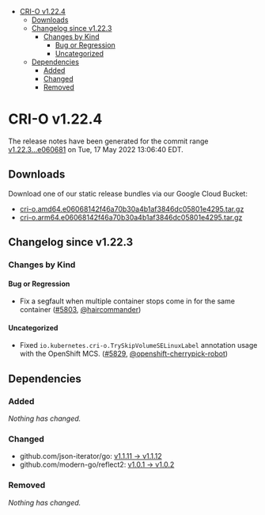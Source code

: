 - [CRI-O v1.22.4](#cri-o-v1224)
  - [Downloads](#downloads)
  - [Changelog since v1.22.3](#changelog-since-v1223)
    - [Changes by Kind](#changes-by-kind)
      - [Bug or Regression](#bug-or-regression)
      - [Uncategorized](#uncategorized)
  - [Dependencies](#dependencies)
    - [Added](#added)
    - [Changed](#changed)
    - [Removed](#removed)

# CRI-O v1.22.4

The release notes have been generated for the commit range
[v1.22.3...e060681](https://github.com/cri-o/cri-o/compare/v1.22.3...e06068142f46a70b30a4b1af3846dc05801e4295) on Tue, 17 May 2022 13:06:40 EDT.

## Downloads

Download one of our static release bundles via our Google Cloud Bucket:

- [cri-o.amd64.e06068142f46a70b30a4b1af3846dc05801e4295.tar.gz](https://storage.googleapis.com/cri-o/artifacts/cri-o.amd64.e06068142f46a70b30a4b1af3846dc05801e4295.tar.gz)
- [cri-o.arm64.e06068142f46a70b30a4b1af3846dc05801e4295.tar.gz](https://storage.googleapis.com/cri-o/artifacts/cri-o.arm64.e06068142f46a70b30a4b1af3846dc05801e4295.tar.gz)

## Changelog since v1.22.3

### Changes by Kind

#### Bug or Regression
 - Fix a segfault when multiple container stops come in for the same container ([#5803](https://github.com/cri-o/cri-o/pull/5803), [@haircommander](https://github.com/haircommander))

#### Uncategorized
 - Fixed `io.kubernetes.cri-o.TrySkipVolumeSELinuxLabel` annotation usage with the OpenShift MCS. ([#5829](https://github.com/cri-o/cri-o/pull/5829), [@openshift-cherrypick-robot](https://github.com/openshift-cherrypick-robot))

## Dependencies

### Added
_Nothing has changed._

### Changed
- github.com/json-iterator/go: [v1.1.11 → v1.1.12](https://github.com/json-iterator/go/compare/v1.1.11...v1.1.12)
- github.com/modern-go/reflect2: [v1.0.1 → v1.0.2](https://github.com/modern-go/reflect2/compare/v1.0.1...v1.0.2)

### Removed
_Nothing has changed._
